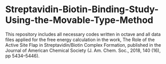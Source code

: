 # Streptavidin-Biotin-Binding-Study-Using-the-Movable-Type-Method
This repository includes all necessary codes written in octave and all data files applied for the free energy calculation in the work, The Role of the Active Site Flap in Streptavidin/Biotin Complex Formation, published in the Journal of American Chemical Society (J. Am. Chem. Soc., 2018, 140 (16), pp 5434–5446). 
